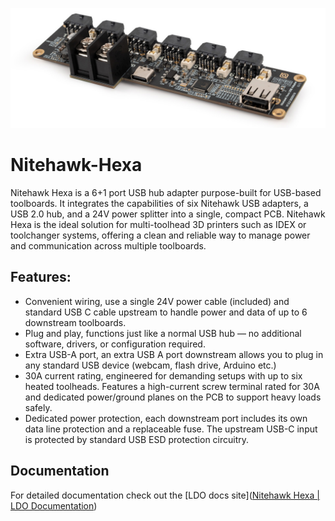 ![Nitehawk_Hexa](/Media/product_img_web1.jpg "Nitehawk Hexa")

# Nitehawk-Hexa

Nitehawk Hexa is a 6+1 port USB hub adapter purpose-built for USB-based toolboards. It integrates the capabilities of six Nitehawk USB adapters, a USB 2.0 hub, and a 24V power splitter into a single, compact PCB. Nitehawk Hexa is the ideal solution for multi-toolhead 3D printers such as IDEX or toolchanger systems, offering a clean and reliable way to manage power and communication across multiple toolboards.  

## Features:

- Convenient wiring, use a single 24V power cable (included) and standard USB C cable upstream to handle power and data of up to 6 downstream toolboards.
- Plug and play, functions just like a normal USB hub — no additional software, drivers, or configuration required.
- Extra USB-A port, an extra USB A port downstream allows you to plug in any standard USB device (webcam, flash drive, Arduino etc.)
- 30A current rating, engineered for demanding setups with up to six heated toolheads. Features a high-current screw terminal rated for 30A and dedicated power/ground planes on the PCB to support heavy loads safely.
- Dedicated power protection, each downstream port includes its own data line protection and a replaceable fuse. The upstream USB-C input is protected by standard USB ESD protection circuitry.

## Documentation

For detailed documentation check out the [LDO docs site]([Nitehawk Hexa | LDO Documentation](https://docs.ldomotors.com/en/Toolboard/Nitehawk-Hexa))